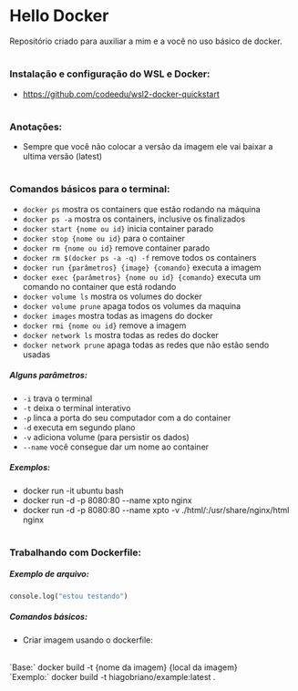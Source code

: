 # Hello Docker

Repositório criado para auxiliar a mim e a você no uso básico de docker.

#

### Instalação e configuração do WSL e Docker:
- https://github.com/codeedu/wsl2-docker-quickstart

#

### Anotações:

- Sempre que você não colocar a versão da imagem ele vai baixar a ultima versão (latest)

#

### Comandos básicos para o terminal:

- `docker ps` mostra os containers que estão rodando na máquina
- `docker ps -a` mostra os containers, inclusive os finalizados
- `docker start {nome ou id}` inicia container parado
- `docker stop {nome ou id}` para o container
- `docker rm {nome ou id}` remove container parado
- `docker rm $(docker ps -a -q) -f` remove todos os containers
- `docker run {parâmetros} {image} {comando}` executa a imagem
- `docker exec {parâmetros} {nome ou id} {comando}` executa um comando no container que está rodando
- `docker volume ls` mostra os volumes do docker
- `docker volume prune` apaga todos os volumes da maquina
- `docker images` mostra todas as imagens do docker
- `docker rmi {nome ou id}` remove a imagem
- `docker network ls` mostra todas as redes do docker
- `docker network prune` apaga todas as redes que não estão sendo usadas

##### Alguns parâmetros:

- `-i` trava o terminal
- `-t` deixa o terminal interativo
- `-p` linca a porta do seu computador com a do container
- `-d` executa em segundo plano
- `-v` adiciona volume (para persistir os dados)
- `--name` você consegue dar um nome ao container

##### Exemplos:

- docker run -it ubuntu bash
- docker run -d -p 8080:80 --name xpto nginx
- docker run -d -p 8080:80 --name xpto -v ./html/:/usr/share/nginx/html nginx

#

### Trabalhando com Dockerfile:

##### Exemplo de arquivo:

```dockerfile
console.log("estou testando")
```

##### Comandos básicos:

- Criar imagem usando o dockerfile:
<br />
`Base:` docker build -t {nome da imagem} {local da imagem} <br />
`Exemplo:` docker build -t hiagobriano/example:latest .
